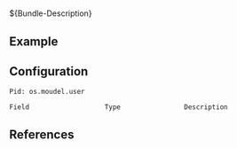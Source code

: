 # 

${Bundle-Description}

## Example

## Configuration

	Pid: os.moudel.user
	
	Field					Type				Description
		
	
## References

